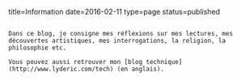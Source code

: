 title=Information
date=2016-02-11
type=page
status=published
~~~~~~

Dans ce blog, je consigne mes réflexions sur mes lectures, mes découvertes artistiques, mes interrogations, la religion, la philosophie etc.

Vous pouvez aussi retrouver mon [blog technique](http://www.lyderic.com/tech) (en anglais).
